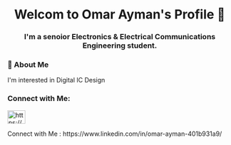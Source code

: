 <h1 align="center">Welcom to Omar Ayman's Profile 👋</h1>
<h3 align="center">I'm a senoior Electronics & Electrical Communications Engineering student. </h3>

### 🚀 About Me
I'm interested in Digital IC Design 


<h3 align="left">Connect with Me:</h3>
<p align="left">
<a href="https://www.linkedin.com/in/omar-ayman-401b931a9/" target="blank"><img align="center" src="https://raw.githubusercontent.com/rahuldkjain/github-profile-readme-generator/master/src/images/icons/Social/linked-in-alt.svg" alt="https://www.linkedin.com/in/omar-ayman-401b931a9/" height="30" width="40" /></a>
</p>
Connect with Me :
https://www.linkedin.com/in/omar-ayman-401b931a9/


